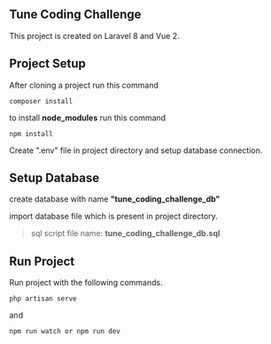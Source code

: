 ## Tune Coding Challenge
This project is created on Laravel 8 and Vue 2.

## Project Setup
After cloning a project run this command
```
composer install
```
to install **node_modules** run this command
```
npm install
```
Create ".env" file in project directory and setup database connection.

## Setup Database
create database with name **"tune_coding_challenge_db"**

import database file which is present in project directory.


> sql script file name: **tune_coding_challenge_db.sql**

## Run Project

Run project with the following commands.
```
php artisan serve
```
and 
```
npm run watch or npm run dev
```